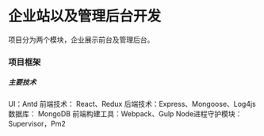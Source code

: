 # 企业站以及管理后台开发

项目分为两个模块，企业展示前台及管理后台。

### 项目框架

##### 主要技术

UI：Antd
前端技术： React、Redux
后端技术：Express、Mongoose、Log4js
数据库： MongoDB
前端构建工具：Webpack、Gulp
Node进程守护模块： Supervisor，Pm2